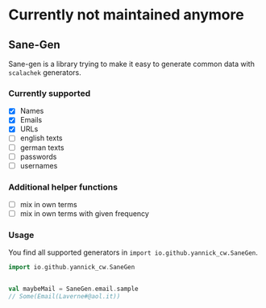 # Currently not maintained anymore

## Sane-Gen

Sane-gen is a library trying to make it easy to generate common data with `scalachek` generators.

### Currently supported

- [x] Names
- [x] Emails 
- [x] URLs
- [ ] english texts
- [ ] german texts
- [ ] passwords
- [ ] usernames

### Additional helper functions

- [ ] mix in own terms
- [ ] mix in own terms with given frequency

### Usage

You find all supported generators in `import io.github.yannick_cw.SaneGen`.

```scala
import io.github.yannick_cw.SaneGen


val maybeMail = SaneGen.email.sample
// Some(Email(Laverne#@aol.it))
```
